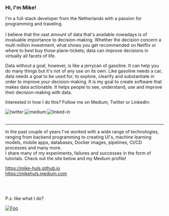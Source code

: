 ### Hi, I'm Mike!
I'm a full-stack developer from the Netherlands with a passion for programming and traveling.
<br>
<br>
I believe that the vast amount of data that's available nowadays is of invaluable importance to decision-making.
Whether the decision concern a multi million investment, what shows you get recommended on Netflix or 
where to best buy those plane-tickets; data can improve decisions in virtually all facets of life.

Data without a goal, however, is like a jerrycan of gasoline. It can help you do many things
but it's not of any use on its own. 
Like gasoline needs a car, data needs a goal to be used for; to explore, clearify and substantiate in order to
improve your decision-making. It is my goal to create software that makes data actionable.
It helps people to see, understand, use and improve their decision-making with data. 

Interested in how I do this? 
Follow me on Medium, Twitter or LinkedIn:

[<img align="left" alt="twitter" src="https://img.shields.io/badge/twitter-%231DA1F2.svg?&style=for-the-badge&logo=twitter&logoColor=white" />](https://twitter.com/Mike_Huls)
[<img align="left" alt="medium" src="https://img.shields.io/badge/medium-%2312100E.svg?&style=for-the-badge&logo=medium&logoColor=white" />](https://mikehuls.medium.com/)
[<img align="left" alt="linked-in" src="https://img.shields.io/badge/linkedin-%230077B5.svg?&style=for-the-badge&logo=LinkedIn&logoColor=white" />](https://www.linkedin.com/in/mikehuls/)  

<br><br>
<hr>
In the past couple of years I've worked with a wide range of technologies, ranging from 
backend programming to creating UI's, machine learning models, mobile apps, databases, 
Docker images, pipelines, CI/CD processes and many more.
<br>I share many of my experiments, failures and successes in the form of tutorials.
 Check out the site below and my Medium profile!

https://mike-huls.github.io
<br>
https://mikehuls.medium.com

<br>
<br>

P.s: like what I do?

[![Foo](https://www.buymeacoffee.com/assets/img/custom_images/orange_img.png)](https://www.buymeacoffee.com/mikehuls/)
